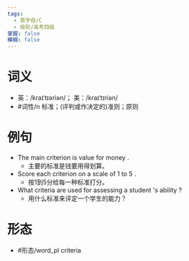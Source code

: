 ```yaml
---
tags:
  - 首字母/C
  - 级别/高考四级
掌握: false
模糊: false
---
```

# 词义
- 英：/kraɪˈtɪəriən/； 美：/kraɪˈtɪriən/
- #词性/n  标准；(评判或作决定的)准则；原则
# 例句
- The main criterion is value for money .
	- 主要的标准是钱要用得划算。
- Score each criterion on a scale of 1 to 5 .
	- 按1到5分给每一种标准打分。
- What criteria are used for assessing a student 's ability ?
	- 用什么标准来评定一个学生的能力？
# 形态
- #形态/word_pl criteria
